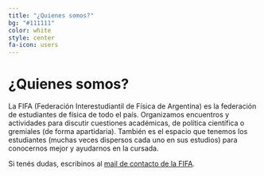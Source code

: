 ```yaml
---
title: "¿Quienes somos?"
bg: "#111111"
color: white
style: center
fa-icon: users
---
```


# ¿Quienes somos?

La FIFA (Federación Interestudiantil de Física de Argentina) es la federación de estudiantes de física de todo el país. Organizamos encuentros y actividades para discutir cuestiones académicas, de política científica o gremiales (de forma apartidaria). También es el espacio que tenemos los estudiantes (muchas veces dispersos cada uno en sus estudios) para conocernos mejor y ayudarnos en la cursada.

Si tenés dudas, escribinos al <a href="mailto:fifabsas@gmail.com">mail de contacto de la FIFA</a>.

## <a href="https://www.instagram.com/fifabsas/" class="fa fa-instagram"></a> <a href="https://github.com/fifabsas/talleresfifabsas" class="fa fa-github"></a> <a href="https://x.com/fifabsas" class="fa fa-twitter"></a> <a href="mailto:fifabsas@gmail.com" class="fa fa-envelope"></a>


